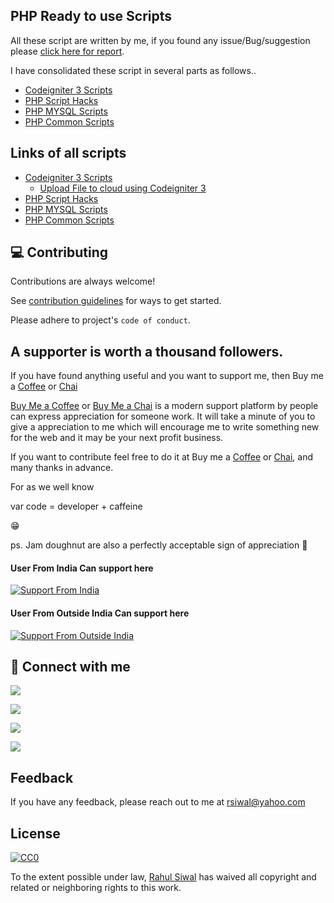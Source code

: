
## PHP Ready to use Scripts

All these script are written by me, if you found any issue/Bug/suggestion please [click here for report](issues).

I have consolidated these script in several parts as follows..

- [Codeigniter 3 Scripts](https://github.com/crsiwal/PHP-Ready-To-Use-Scripts/tree/main/php_codeigniter3)
- [PHP Script Hacks](https://github.com/crsiwal/PHP-Ready-To-Use-Scripts/tree/main/php_hacks)
- [PHP MYSQL Scripts](https://github.com/crsiwal/PHP-Ready-To-Use-Scripts/tree/main/php_mysql)
- [PHP Common Scripts](https://github.com/crsiwal/PHP-Ready-To-Use-Scripts/tree/main/php_scripts)

## Links of all scripts

- [Codeigniter 3 Scripts](https://github.com/crsiwal/PHP-Ready-To-Use-Scripts/tree/main/php_codeigniter3)
    - [Upload File to cloud using Codeigniter 3](https://github.com/crsiwal/PHP-Ready-To-Use-Scripts/blob/main/php_codeigniter3/Codeigniter%203%20Uplaod%20Files%20to%20Server%20using%20pho.md#upload-file-to-cloud-using-codeigniter-3)
- [PHP Script Hacks](https://github.com/crsiwal/PHP-Ready-To-Use-Scripts/tree/main/php_hacks)
- [PHP MYSQL Scripts](https://github.com/crsiwal/PHP-Ready-To-Use-Scripts/tree/main/php_mysql)
- [PHP Common Scripts](https://github.com/crsiwal/PHP-Ready-To-Use-Scripts/tree/main/php_scripts)

## 💻 Contributing

Contributions are always welcome!

See [contribution guidelines](contributing.md) for ways to get started.

Please adhere to project's `code of conduct`.
## A supporter is worth a thousand followers.

If you have found anything useful and you want to support me, then Buy me a [Coffee](https://www.buymeacoffee.com/rsiwal) or [Chai](https://getmechai.vercel.app/link.html?vpa=rsiwal@upi&nm=Rahul+Siwal&amt=500)

[Buy Me a Coffee](https://www.buymeacoffee.com/rsiwal) or [Buy Me a Chai](https://getmechai.vercel.app/link.html?vpa=rsiwal@upi&nm=Rahul+Siwal&amt=500) is a modern support platform by people can express appreciation for someone work. It will take a minute of you to give a appreciation to me which will encourage me to write something new for the web and it may be your next profit business.

If you want to contribute feel free to do it at Buy me a [Coffee](https://www.buymeacoffee.com/rsiwal) or [Chai](https://getmechai.vercel.app/link.html?vpa=rsiwal@upi&nm=Rahul+Siwal&amt=500), and many thanks in advance.

For as we well know

var code = developer + caffeine

😁

ps. Jam doughnut are also a perfectly acceptable sign of appreciation 🍩

#### User From India Can support here
[![Support From India](https://i.ibb.co/Xkdj83y/image-2.png)](https://getmechai.vercel.app/link.html?vpa=rsiwal@upi&nm=Rahul+Siwal&amt=500)

#### User From Outside India Can support here
[![Support From Outside India](https://img.buymeacoffee.com/button-api/?text=Buy%20a%20coffee%20for%20me&emoji=&slug=rsiwal&button_colour=FF5F5F&font_colour=ffffff&font_family=Cookie&outline_colour=000000&coffee_colour=FFDD00)](https://www.buymeacoffee.com/rsiwal)

## 🤝 Connect with me

[![](https://img.shields.io/badge/Profile-Twitter-1DA1F2?style=flat&logo=twitter&color=336791&logoColor=white)](https://www.twitter.com/rahulsiwal)

[![](https://img.shields.io/badge/Profile-Linkedin-0A66C2?style=flat&logo=linkedin&logoColor=white)](https://www.linkedin.com/in/rsiwal)

[![](https://img.shields.io/badge/Profile-Facebook-3b5998?style=flat&logo=facebook&logoColor=white)](https://www.facebook.com/rsiwal)

[![](https://img.shields.io/badge/Profile-Instagram-3f729b?style=flat&logo=instagram&logoColor=white)](https://www.instagram.com/rahulsiwal)

## Feedback

If you have any feedback, please reach out to me at rsiwal@yahoo.com


## License 

[![CC0](https://licensebuttons.net/p/zero/1.0/88x31.png)](https://creativecommons.org/publicdomain/zero/1.0/)

To the extent possible under law, [Rahul Siwal](https://github.com/crsiwal) has waived all copyright and related or neighboring rights to this work.
